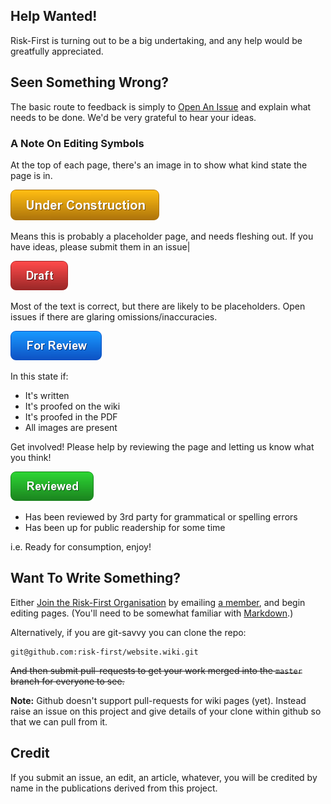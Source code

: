 ## Help Wanted!

Risk-First is turning out to be a big undertaking, and any help would be greatfully appreciated.  

## Seen Something Wrong?

The basic route to feedback is simply to [Open An Issue](https://github.com/risk-first/website/issues) and explain what needs to be done.  We'd be very grateful to hear your ideas.

### A Note On Editing Symbols

At the top of each page, there's an image in to show what kind state the page is in.  

![Under Construction](images/state/uc.png)

Means this is probably a placeholder page, and needs fleshing out.  If you have ideas, please submit them in an issue|

![Draft](images/state/draft.png)

Most of the text is correct, but there are likely to be placeholders.   Open issues if there are glaring omissions/inaccuracies.

![For Review](images/state/for-review.png)

In this state if:
 - It's written
 - It's proofed on the wiki
 - It's proofed in the PDF
 - All images are present
 
Get involved!  Please help by reviewing the page and letting us know what you think!

![Reviewed](images/state/reviewed.png)

- Has been reviewed by 3rd party for grammatical or spelling errors
- Has been up for public readership for some time

i.e. Ready for consumption, enjoy!

## Want To Write Something?

Either [Join the Risk-First Organisation](https://github.com/risk-first) by emailing [a member](https://github.com/robmoffat), and begin editing pages.  (You'll need to be somewhat familiar with [Markdown](https://github.github.com/gfm/).)

Alternatively, if you are git-savvy you can clone the repo:

```
git@github.com:risk-first/website.wiki.git
``` 

~~And then submit pull-requests to get your work merged into the `master` branch for everyone to see.~~

**Note:** Github doesn't support pull-requests for wiki pages (yet).  Instead raise an issue on this project and give details of your clone within github so that we can pull from it.

## Credit

If you submit an issue, an edit, an article, whatever, you will be credited by name in the publications derived from this project.  